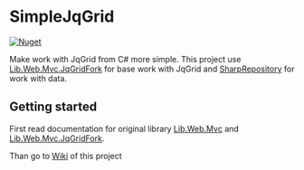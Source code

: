 # SimpleJqGrid
[![Nuget](https://img.shields.io/nuget/v/SimpleJqGrid)](https://www.nuget.org/packages/SimpleJqGrid/)

Make work with JqGrid from C# more simple. This project use [Lib.Web.Mvc.JqGridFork](https://github.com/Vampire2008/Lib.Web.Mvc.JqGridFork) for base work with JqGrid and [SharpRepository](https://github.com/SharpRepository/SharpRepository) for work with data.

## Getting started

First read documentation for original library [Lib.Web.Mvc](https://github.com/tpeczek/Lib.Web.Mvc) and [Lib.Web.Mvc.JqGridFork](https://github.com/Vampire2008/Lib.Web.Mvc.JqGridFork).

Than go to [Wiki](https://github.com/Vampire2008/SimpleJqGrid/wiki) of this project